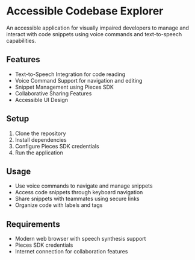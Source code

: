 # Accessible Codebase Explorer

An accessible application for visually impaired developers to manage and interact with code snippets using voice commands and text-to-speech capabilities.

## Features

- Text-to-Speech Integration for code reading
- Voice Command Support for navigation and editing
- Snippet Management using Pieces SDK
- Collaborative Sharing Features
- Accessible UI Design

## Setup

1. Clone the repository
2. Install dependencies
3. Configure Pieces SDK credentials
4. Run the application

## Usage

- Use voice commands to navigate and manage snippets
- Access code snippets through keyboard navigation
- Share snippets with teammates using secure links
- Organize code with labels and tags

## Requirements

- Modern web browser with speech synthesis support
- Pieces SDK credentials
- Internet connection for collaboration features
